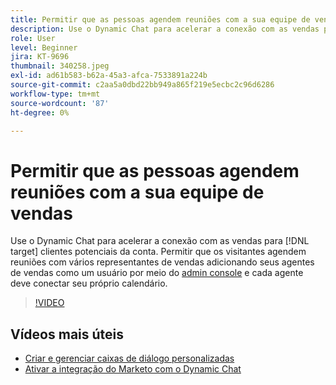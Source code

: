 ```yaml
---
title: Permitir que as pessoas agendem reuniões com a sua equipe de vendas
description: Use o Dynamic Chat para acelerar a conexão com as vendas para [!DNL target] clientes potenciais da conta.
role: User
level: Beginner
jira: KT-9696
thumbnail: 340258.jpeg
exl-id: ad61b583-b62a-45a3-afca-7533891a224b
source-git-commit: c2aa5a0dbd22bb949a865f219e5ecbc2c96d6286
workflow-type: tm+mt
source-wordcount: '87'
ht-degree: 0%

---
```


# Permitir que as pessoas agendem reuniões com a sua equipe de vendas

Use o Dynamic Chat para acelerar a conexão com as vendas para [!DNL target] clientes potenciais da conta. Permitir que os visitantes agendem reuniões com vários representantes de vendas adicionando seus agentes de vendas como um usuário por meio do [admin console](https://adminconsole.adobe.com/) e cada agente deve conectar seu próprio calendário.

>[!VIDEO](https://video.tv.adobe.com/v/340258/?quality=12&learn=on)

## Vídeos mais úteis

* [Criar e gerenciar caixas de diálogo personalizadas](dialogue-management.md)
* [Ativar a integração do Marketo com o Dynamic Chat](marketo-integration.md)
